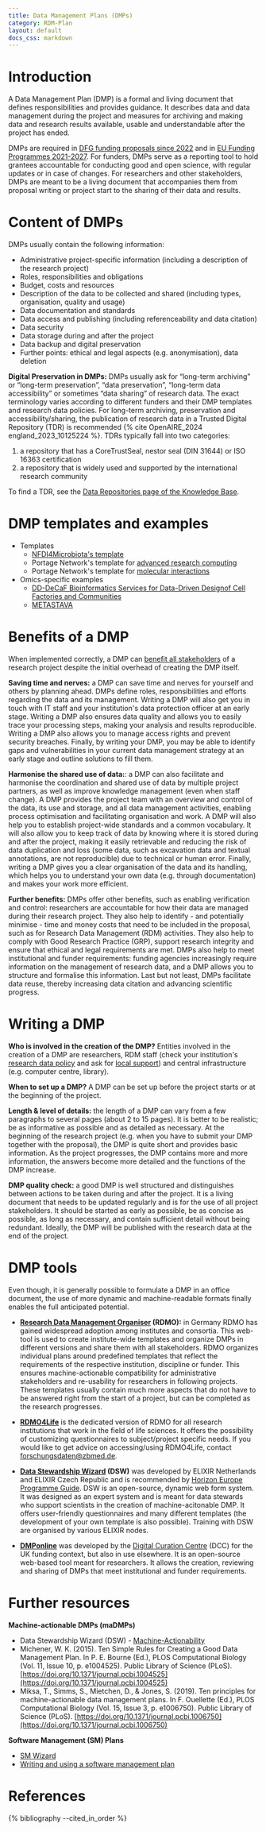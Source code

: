```yaml
---
title: Data Management Plans (DMPs)
category: RDM-Plan
layout: default
docs_css: markdown
---
```


# Introduction
A Data Management Plan (DMP) is a formal and living document that defines responsibilities and provides guidance. It describes data and data management during the project and measures for archiving and making data and research results available, usable and understandable after the project has ended. 

DMPs are required in [DFG funding proposals since 2022](https://www.dfg.de/en/research_funding/announcements_proposals/2022/info_wissenschaft_22_25/index.html) and in [EU Funding Programmes 2021-2027](https://ec.europa.eu/info/funding-tenders/opportunities/docs/2021-2027/common/guidance/aga_en.pdf). For funders, DMPs serve as a reporting tool to hold grantees accountable for conducting good and open science, with regular updates or in case of changes. For researchers and other stakeholders, DMPs are meant to be a living document that accompanies them from proposal writing or project start to the sharing of their data and results.

# Content of DMPs
DMPs usually contain the following information:
* Administrative project-specific information (including a description of the research project)
* Roles, responsibilities and obligations
* Budget, costs and resources
* Description of the data to be collected and shared (including types, organisation, quality and usage)
* Data documentation and standards
* Data access and publishing (including referenceability and data citation)
* Data security
* Data storage during and after the project
* Data backup and digital preservation
* Further points: ethical and legal aspects (e.g. anonymisation), data deletion

**Digital Preservation in DMPs:** DMPs usually ask for “long-term archiving” or “long-term preservation”, “data preservation”, “long-term data accessibility” or sometimes “data sharing”  of research data. The exact terminology varies according to different funders and their DMP templates and research data policies. For long-term archiving, preservation and accessibility/sharing, the publication of research data in a Trusted Digital Repository (TDR) is recommended {% cite OpenAIRE_2024 england_2023_10125224 %}. TDRs typically fall into two categories:
1. a repository that has a CoreTrustSeal, nestor seal (DIN 31644) or ISO 16363 certification
2. a repository that is widely used and supported by the international research community

To find a TDR, see the [Data Repositories page of the Knowledge Base](https://nfdi4microbiota.github.io/nfdi4microbiota-knowledge-base/Research-Data-Management/22-data-repositories).

# DMP templates and examples
* Templates
    * [NFDI4Microbiota's template](https://doi.org/10.5281/zenodo.13628589)
    * Portage Network's template for [advanced research computing](https://doi.org/10.5281/zenodo.4573539)
    * Portage Network's template for [molecular interactions](https://doi.org/10.5281/zenodo.4683647)
* Omics-specific examples
    * [DD-DeCaF Bioinformatics Services for Data-Driven Designof Cell Factories and Communities](https://phaidra.univie.ac.at/o:1139495)
    * [METASTAVA](https://doi.org/10.5281/zenodo.5841166)

# Benefits of a DMP
When implemented correctly, a DMP can [benefit all stakeholders](https://doi.org/10.1371/journal.pcbi.1006750) of a research project despite the initial overhead of creating the DMP itself.

**Saving time and nerves:** a DMP can save time and nerves for yourself and others by planning ahead. DMPs define roles, responsibilities and efforts regarding the data and its management. Writing a DMP will also get you in touch with IT staff and your institution's data protection officer at an early stage. Writing a DMP also ensures data quality and allows you to easily trace your processing steps, making your analysis and results reproducible. Writing a DMP also allows you to manage access rights and prevent security breaches. Finally, by writing your DMP, you may be able to identify gaps and vulnerabilities in your current data management strategy at an early stage and outline solutions to fill them.

**Harmonise the shared use of data:**: a DMP can also facilitate and harmonise the coordination and shared use of data by multiple project partners, as well as improve knowledge management (even when staff change). A DMP provides the project team with an overview and control of the data, its use and storage, and all data management activities, enabling process optimisation and facilitating organisation and work. A DMP will also help you to establish project-wide standards and a common vocabulary. It will also allow you to keep track of data by knowing where it is stored during and after the project, making it easily retrievable and reducing the risk of data duplication and loss (some data, such as excavation data and textual annotations, are not reproducible) due to technical or human error. Finally, writing a DMP gives you a clear organisation of the data and its handling, which helps you to understand your own data (e.g. through documentation) and makes your work more efficient.

**Further benefits:** DMPs offer other benefits, such as enabling verification and control: researchers are accountable for how their data are managed during their research project. They also help to identify - and potentially minimise - time and money costs that need to be included in the proposal, such as for Research Data Management (RDM) activities. They also help to comply with Good Research Practice (GRP), support research integrity and ensure that ethical and legal requirements are met. DMPs also help to meet institutional and funder requirements: funding agencies increasingly require information on the management of research data, and a DMP allows you to structure and formalise this information. Last but not least, DMPs facilitate data reuse, thereby increasing data citation and advancing scientific progress.

# Writing a DMP

**Who is involved in the creation of the DMP?** Entities involved in the creation of a DMP are researchers, RDM staff (check your institution's [research data policy](https://www.forschungsdaten.org/index.php/Forschungsdaten-Policies) and ask for [local support](https://www.forschungsdaten.org/index.php/FDM-Kontakte)) and central infrastructure (e.g. computer centre, library).

**When to set up a DMP?** A DMP can be set up before the project starts or at the beginning of the project.

**Length & level of details:** the length of a DMP can vary from a few paragraphs to several pages (about 2 to 15 pages). It is better to be realistic; be as informative as possible and as detailed as necessary. At the beginning of the research project (e.g. when you have to submit your DMP together with the proposal), the DMP is quite short and provides basic information. As the project progresses, the DMP contains more and more information, the answers become more detailed and the functions of the DMP increase.

**DMP quality check:** a good DMP is well structured and distinguishes between actions to be taken during and after the project. It is a living document that needs to be updated regularly and is for the use of all project stakeholders. It should be started as early as possible, be as concise as possible, as long as necessary, and contain sufficient detail without being redundant. Ideally, the DMP will be published with the research data at the end of the project.

# DMP tools
Even though, it is generally possible to formulate a DMP in an office document, the use of more dynamic and machine-readable formats finally enables the full anticipated potential.

* **[Research Data Management Organiser](https://rdmorganiser.github.io/) (RDMO):** in Germany RDMO has gained widespread adoption among institutes and consortia. This web-tool is used to create institute-wide templates and organize DMPs in different versions and share them with all stakeholders. RDMO organizes individual plans around predefined templates that reflect the requirements of the respective institution, discipline or funder. This ensures machine-actionable compatibility for administrative stakeholders and re-usability for researchers in following projects. These templates usually contain much more aspects that do not have to be answered right from the start of a project, but can be completed as the research progresses.

* **[RDMO4Life](https://rdmo.publisso.de/)** is the dedicated version of RDMO for all research institutions that work in the field of life sciences. It offers the possibility of customizing questionnaires to subject/project specific needs. If you would like to get advice on accessing/using RDMO4Life, contact forschungsdaten@zbmed.de.

* **[Data Stewardship Wizard](https://ds-wizard.org/) (DSW)** was developed by ELIXIR Netherlands and ELIXIR Czech Republic and is recommended by [Horizon Europe Programme Guide](https://ec.europa.eu/info/funding-tenders/opportunities/docs/2021-2027/horizon/guidance/programme-guide_horizon_en.pdf). DSW is an open-source, dynamic web form system. It was designed as an expert system and is meant for data stewards who support scientists in the creation of machine-acitonable DMP. It offers user-friendly questionnaires and many different templates (the development of your own template is also possible). Training with DSW are organised by various ELIXIR nodes. 

* **[DMPonline](https://dmponline.dcc.ac.uk/)** was developed by the [Digital Curation Centre](https://www.dcc.ac.uk/) (DCC) for the UK funding context, but also in use elsewhere. It is an open-source web-based tool meant for researchers. It allows the creation, reviewing and sharing of DMPs that meet institutional and funder requirements.

# Further resources

**Machine-actionable DMPs (maDMPs)**
* Data Stewardship Wizard (DSW) - [Machine-Actionability](https://ds-wizard.org/machine-actionability)
* Michener, W. K. (2015). Ten Simple Rules for Creating a Good Data Management Plan. In P. E. Bourne (Ed.), PLOS Computational Biology (Vol. 11, Issue 10, p. e1004525). Public Library of Science (PLoS). [https://doi.org/10.1371/journal.pcbi.1004525](https://doi.org/10.1371/journal.pcbi.1004525)
* Miksa, T., Simms, S., Mietchen, D., & Jones, S. (2019). Ten principles for machine-actionable data management plans. In F. Ouellette (Ed.), PLOS Computational Biology (Vol. 15, Issue 3, p. e1006750). Public Library of Science (PLoS). [https://doi.org/10.1371/journal.pcbi.1006750](https://doi.org/10.1371/journal.pcbi.1006750)

**Software Management (SM) Plans**
* [SM Wizard](https://smw.ds-wizard.org/)
* [Writing and using a software management plan](https://www.software.ac.uk/guide/writing-and-using-software-management-plan)

# References
{% bibliography --cited_in_order %}
